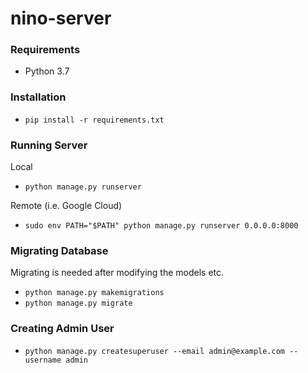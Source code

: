 # nino-server


### Requirements
* Python 3.7

### Installation
* `pip install -r requirements.txt`

### Running Server
Local
* `python manage.py runserver`

Remote (i.e. Google Cloud)
* `sudo env PATH="$PATH" python manage.py runserver 0.0.0.0:8000`

### Migrating Database
Migrating is needed after modifying the models etc.
* `python manage.py makemigrations`
* `python manage.py migrate`

### Creating Admin User
* `python manage.py createsuperuser --email admin@example.com --username admin`